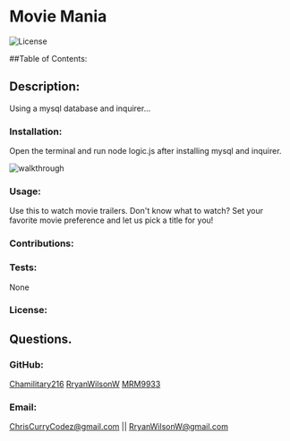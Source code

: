 # Movie Mania

  ![License](https://img.shields.io/static/v1?label=License&message=none&color=green)


  ##Table of Contents:
  
    
  ## Description:
  Using a mysql database and inquirer...

  ### Installation:
  Open the terminal and run node logic.js after installing mysql and inquirer.

  ![walkthrough]("./")

  ### Usage:
  Use this to watch movie trailers.  Don't know what to watch? Set your favorite movie preference and let us pick a title for you!

  ### Contributions:
  

  ### Tests:
  None

  ### License:

  
  ## Questions.
  ### GitHub:
  [Chamilitary216](https://github.com/Chamilitary216) [RryanWilsonW](https://github.com/RryanWilsonW) [MRM9933](https://github.com/MRM9933)
  
  ### Email:
  ChrisCurryCodez@gmail.com || RryanWilsonW@gmail.com
